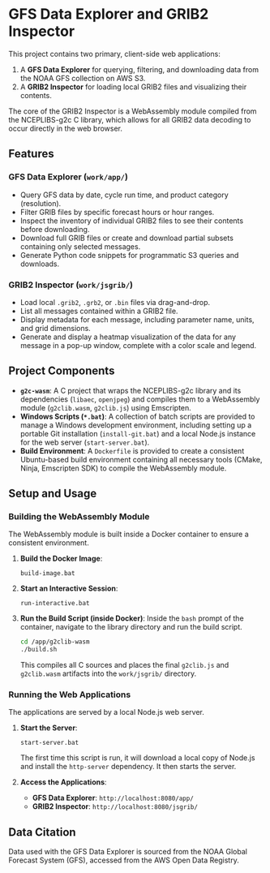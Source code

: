 # GFS Data Explorer and GRIB2 Inspector

This project contains two primary, client-side web applications:
1.  A **GFS Data Explorer** for querying, filtering, and downloading data from the NOAA GFS collection on AWS S3.
2.  A **GRIB2 Inspector** for loading local GRIB2 files and visualizing their contents.

The core of the GRIB2 Inspector is a WebAssembly module compiled from the NCEPLIBS-g2c C library, which allows for all GRIB2 data decoding to occur directly in the web browser.

## Features

### GFS Data Explorer (`work/app/`)
* Query GFS data by date, cycle run time, and product category (resolution).
* Filter GRIB files by specific forecast hours or hour ranges.
* Inspect the inventory of individual GRIB2 files to see their contents before downloading.
* Download full GRIB files or create and download partial subsets containing only selected messages.
* Generate Python code snippets for programmatic S3 queries and downloads.

### GRIB2 Inspector (`work/jsgrib/`)
* Load local `.grib2`, `.grb2`, or `.bin` files via drag-and-drop.
* List all messages contained within a GRIB2 file.
* Display metadata for each message, including parameter name, units, and grid dimensions.
* Generate and display a heatmap visualization of the data for any message in a pop-up window, complete with a color scale and legend.

## Project Components

* **`g2c-wasm`**: A C project that wraps the NCEPLIBS-g2c library and its dependencies (`libaec`, `openjpeg`) and compiles them to a WebAssembly module (`g2clib.wasm`, `g2clib.js`) using Emscripten.
* **Windows Scripts (`*.bat`)**: A collection of batch scripts are provided to manage a Windows development environment, including setting up a portable Git installation (`install-git.bat`) and a local Node.js instance for the web server (`start-server.bat`).
* **Build Environment**: A `Dockerfile` is provided to create a consistent Ubuntu-based build environment containing all necessary tools (CMake, Ninja, Emscripten SDK) to compile the WebAssembly module.

## Setup and Usage

### Building the WebAssembly Module
The WebAssembly module is built inside a Docker container to ensure a consistent environment.

1.  **Build the Docker Image**:
    ```shell
    build-image.bat
    ```
2.  **Start an Interactive Session**:
    ```shell
    run-interactive.bat
    ```
3.  **Run the Build Script (inside Docker)**: Inside the `bash` prompt of the container, navigate to the library directory and run the build script.
    ```bash
    cd /app/g2clib-wasm
    ./build.sh
    ```
    This compiles all C sources and places the final `g2clib.js` and `g2clib.wasm` artifacts into the `work/jsgrib/` directory.

### Running the Web Applications
The applications are served by a local Node.js web server.

1.  **Start the Server**:
    ```shell
    start-server.bat
    ```
    The first time this script is run, it will download a local copy of Node.js and install the `http-server` dependency. It then starts the server.

2.  **Access the Applications**:
    * **GFS Data Explorer**: `http://localhost:8080/app/`
    * **GRIB2 Inspector**: `http://localhost:8080/jsgrib/`

## Data Citation
Data used with the GFS Data Explorer is sourced from the NOAA Global Forecast System (GFS), accessed from the AWS Open Data Registry.

